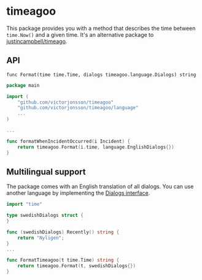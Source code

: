 # timeagoo

This package provides you with a method that describes the time between `time.Now()` and a given time.
It's an alternative package to [justincampbell/timeago](https://github.com/justincampbell/timeago).


## API

`func Format(time time.Time, dialogs timeagoo.language.Dialogs) string`

```go
package main

import (
    "github.com/victorjonsson/timeagoo"
    "github.com/victorjonsson/timeagoo/language"
    ...
)

...

func formatWhenIncidentOccurred(i Incident) {    
    return timeagoo.Format(i.time, language.EnglishDialogs{})
}

```

## Multilingual support

The package comes with an English translation of all dialogs. You can use another language by
 implementing the [Dialogs interface](https://github.com/victorjonsson/timeagoo/blob/master/language/language.go#L5).

```go
import "time"

type swedishDialogs struct {
}

func (swedishDialogs) Recently() string {
    return "Nyligen";
}
...

func FormatTimeagoo(t time.Time) string {
    return timeagoo.Format(t, swedishDialogs{})
}

```
